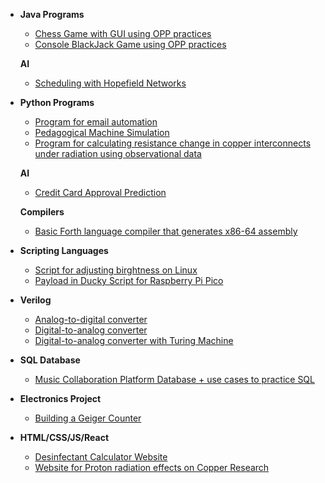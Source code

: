 - <b>Java Programs </b>
  - [Chess Game with GUI using OPP practices](https://github.com/anushbareyan/chess-java)
  - [Console BlackJack Game using OPP practices](https://github.com/anushbareyan/blackjack-java)
    
   <b> AI </b>
     - [Scheduling with Hopefield Networks](https://github.com/anushbareyan/anush-bareyan-scheduling-hopefield-networks)
  
 
- <b>Python Programs </b>
  - [Program for email automation](https://github.com/anushbareyan/email-automation)
  - [Pedagogical Machine Simulation](https://github.com/anushbareyan/pedagogical-machine-simulation)
  - [Program for calculating resistance change in copper interconnects under radiation using observational data](https://github.com/anushbareyan/space-radiation-effects)
    
  <b> AI </b>
  - [Credit Card Approval Prediction](https://github.com/anushbareyan/credit-card-approval-prediction)

  <b>Compilers</b>
  - [Basic Forth language compiler that generates x86-64 assembly](https://github.com/anushbareyan/forth-basic-compiler)
    
- <b>Scripting Languages </b>
  - [Script for adjusting birghtness on Linux](https://github.com/anushbareyan/birghtness-change-on-linux)
  - [Payload in Ducky Script for Raspberry Pi Pico](https://github.com/anushbareyan/pico-ducky-payload)
 
- <b>Verilog </b>
  - [Analog-to-digital converter](https://github.com/anushbareyan/adc)
  - [Digital-to-analog converter](https://github.com/anushbareyan/dac)
  - [Digital-to-analog converter with Turing Machine](https://github.com/anushbareyan/dac-tm)
 
- <b>SQL Database </b>
  - [Music Collaboration Platform Database + use cases to practice SQL](https://github.com/anushbareyan/music-collaboration-db)
 
- <b>Electronics Project </b>
  - [Building a Geiger Counter](https://github.com/anushbareyan/geiger-counter)

- <b>HTML/CSS/JS/React </b>

  - [Desinfectant Calculator Website](https://github.com/anushbareyan/desinfectant-calculator)
  - [Website for Proton radiation effects on Copper Research](https://github.com/anushbareyan/copper-radiation-site)
